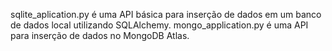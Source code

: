 sqlite_aplication.py é uma API básica para inserção de dados em um banco de dados local utilizando SQLAlchemy.
mongo_application.py é uma API para inserção de dados no MongoDB Atlas.
